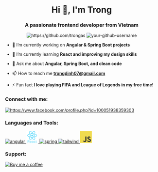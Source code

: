 <h1 align="center">Hi 👋, I'm Trong</h1>
<h3 align="center">A passionate frontend developer from Vietnam</h3>

<p align="center">
  <img src="https://komarev.com/ghpvc/?username=your-github-username&label=Profile%20views&color=0e75b6&style=flat" alt="https://github.com/trongas" />
  <img src="https://img.shields.io/github/followers/your-github-username?label=Followers" alt="your-github-username" />
</p>

- 🔭 I’m currently working on **Angular & Spring Boot projects**

- 🌱 I’m currently learning **React and improving my design skills**

- 💬 Ask me about **Angular, Spring Boot, and clean code**

- 📫 How to reach me **trongdinh07@gmail.com**

- ⚡ Fun fact **I love playing FIFA and League of Legends in my free time!**

<h3 align="left">Connect with me:</h3>
<p align="left">
  <a href="https://www.facebook.com/profile.php?id=100051938359303" target="_blank">
    <img align="center" src="https://raw.githubusercontent.com/rahuldkjain/github-profile-readme-generator/master/src/images/icons/Social/facebook.svg" alt="https://www.facebook.com/profile.php?id=100051938359303" height="30" width="40" />
  </a>
</p>

<h3 align="left">Languages and Tools:</h3>
<p align="left">
  <a href="https://angular.io" target="_blank" rel="noreferrer">
    <img src="https://angular.io/assets/images/logos/angular/angular.svg" alt="angular" width="40" height="40"/>
  </a>
  <a href="https://reactjs.org/" target="_blank" rel="noreferrer">
    <img src="https://raw.githubusercontent.com/devicons/devicon/master/icons/react/react-original-wordmark.svg" alt="react" width="40" height="40"/>
  </a>
  <a href="https://spring.io/" target="_blank" rel="noreferrer">
    <img src="https://www.vectorlogo.zone/logos/springio/springio-icon.svg" alt="spring" width="40" height="40"/>
  </a>
  <a href="https://tailwindcss.com/" target="_blank" rel="noreferrer">
    <img src="https://www.vectorlogo.zone/logos/tailwindcss/tailwindcss-icon.svg" alt="tailwind" width="40" height="40"/>
  </a>
  <a href="https://developer.mozilla.org/en-US/docs/Web/JavaScript" target="_blank" rel="noreferrer">
    <img src="https://raw.githubusercontent.com/devicons/devicon/master/icons/javascript/javascript-original.svg" alt="javascript" width="40" height="40"/>
  </a>
  <!-- Add more tools and languages as needed -->
</p>

<h3 align="left">Support:</h3>
<p><a href="https://www.buymeacoffee.com/your-profile"> <img src="https://cdn.buymeacoffee.com/buttons/v2/default-yellow.png" height="50" width="210" alt="Buy me a coffee" /></a></p>
